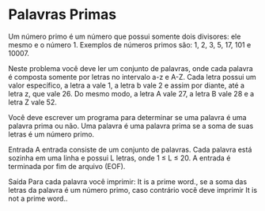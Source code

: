 # Palavras Primas


Um número primo é um número que possui somente dois divisores: ele mesmo e o número 1. Exemplos de números primos são: 1, 2, 3, 5, 17, 101 e 10007.

Neste problema você deve ler um conjunto de palavras, onde cada palavra é composta somente por letras no intervalo a-z e A-Z. Cada letra possui um valor específico, a letra a vale 1, a letra b vale 2 e assim por diante, até a letra z, que vale 26. Do mesmo modo, a letra A vale 27, a letra B vale 28 e a letra Z vale 52.

Você deve escrever um programa para determinar se uma palavra é uma palavra prima ou não. Uma palavra é uma palavra prima se a soma de suas letras é um número primo.

Entrada
A entrada consiste de um conjunto de palavras. Cada palavra está sozinha em uma linha e possui L letras, onde 1 ≤ L ≤ 20. A entrada é terminada por fim de arquivo (EOF).

Saída
Para cada palavra você imprimir: It is a prime word., se a soma das letras da palavra é um número primo, caso contrário você deve imprimir It is not a prime word..